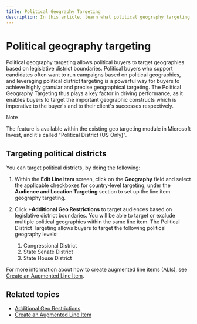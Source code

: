 ```yaml
---
title: Political Geography Targeting
description: In this article, learn what political geography targeting is, its advantages, and how to target political districts.
---
```


# Political geography targeting

Political geography targeting allows political buyers to target geographies based on legislative district boundaries. Political buyers who support candidates often want to run campaigns based on political geographies, and leveraging political district targeting is a powerful way for buyers to achieve highly granular and precise geographical targeting. The Political Geography Targeting thus plays a key factor in driving performance, as it enables buyers to target the important geographic constructs which is imperative to the buyer's and to their client's successes respectively.

> [!NOTE]
> The feature is available within the existing geo targeting module in Microsoft Invest, and it's called "Political District (US Only)".

## Targeting political districts

You can target political districts, by doing the following:

1. Within the **Edit Line Item** screen, click on the **Geography** field and select the applicable checkboxes for country-level targeting, under the **Audience and Location Targeting** section to set up the line item geography targeting.
1. Click **+Additional Geo Restrictions** to target audiences based on legislative district boundaries. You will be able to target or exclude multiple political geographies within the same line item. The Political District Targeting allows buyers to target the following political geography levels:

    1. Congressional District
    1. State Senate District
    1. State House District

For more information about how to create augmented line items (ALIs), see [Create an Augmented Line Item](create-an-augmented-line-item-ali.md).

## Related topics

- [Additional Geo Restrictions](additional-geo-restrictions-ali.md)
- [Create an Augmented Line Item](create-an-augmented-line-item-ali.md)
